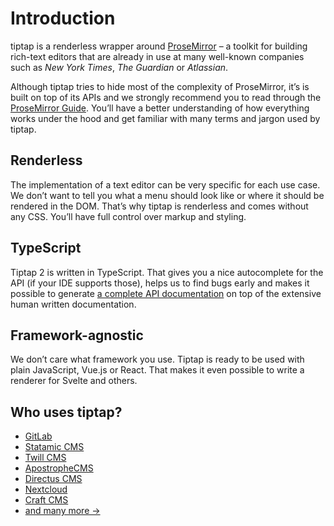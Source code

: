 # Introduction
tiptap is a <g-link to="/renderless">renderless</g-link> wrapper around [ProseMirror](https://ProseMirror.net) – a toolkit for building rich-text editors that are already in use at many well-known companies such as *New York Times*, *The Guardian* or *Atlassian*.

Although tiptap tries to hide most of the complexity of ProseMirror, it’s is built on top of its APIs and we strongly recommend you to read through the [ProseMirror Guide](https://ProseMirror.net/docs/guide/). You’ll have a better understanding of how everything works under the hood and get familiar with many terms and jargon used by tiptap.

## Renderless
The implementation of a text editor can be very specific for each use case. We don’t want to tell you what a menu should look like or where it should be rendered in the DOM. That’s why tiptap is renderless and comes without any CSS. You’ll have full control over markup and styling.

## TypeScript
Tiptap 2 is written in TypeScript. That gives you a nice autocomplete for the API (if your IDE supports those), helps us to find bugs early and makes it possible to generate [a complete API documentation](#) on top of the extensive human written documentation.

## Framework-agnostic
We don’t care what framework you use. Tiptap is ready to be used with plain JavaScript, Vue.js or React. That makes it even possible to write a renderer for Svelte and others.

## Who uses tiptap?
- [GitLab](https://gitlab.com)
- [Statamic CMS](https://statamic.com)
- [Twill CMS](https://twill.io)
- [ApostropheCMS](https://apostrophecms.com)
- [Directus CMS](https://directus.io)
- [Nextcloud](https://apps.nextcloud.com/apps/text)
- [Craft CMS](https://craftcms.com/)
- [and many more →](https://github.com/ueberdosis/tiptap/network/dependents?package_id=UGFja2FnZS0xMzE5OTg0ODc%3D)
